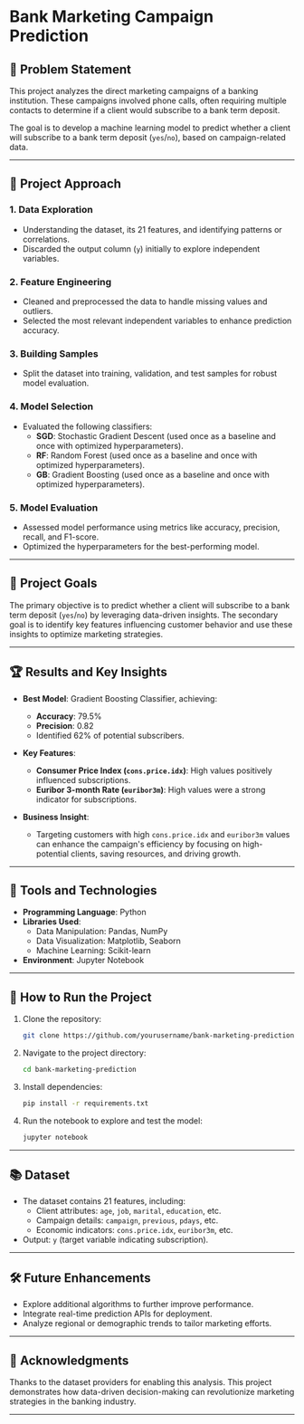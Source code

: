 # Bank Marketing Campaign Prediction

## 📄 Problem Statement

This project analyzes the direct marketing campaigns of a banking institution. These campaigns involved phone calls, often requiring multiple contacts to determine if a client would subscribe to a bank term deposit.

The goal is to develop a machine learning model to predict whether a client will subscribe to a bank term deposit (`yes`/`no`), based on campaign-related data.

---

## 🧠 Project Approach

### 1. **Data Exploration**

- Understanding the dataset, its 21 features, and identifying patterns or correlations.
- Discarded the output column (`y`) initially to explore independent variables.

### 2. **Feature Engineering**

- Cleaned and preprocessed the data to handle missing values and outliers.
- Selected the most relevant independent variables to enhance prediction accuracy.

### 3. **Building Samples**

- Split the dataset into training, validation, and test samples for robust model evaluation.

### 4. **Model Selection**

- Evaluated the following classifiers:
  - **SGD**: Stochastic Gradient Descent (used once as a baseline and once with optimized hyperparameters).
  - **RF**: Random Forest (used once as a baseline and once with optimized hyperparameters).
  - **GB**: Gradient Boosting (used once as a baseline and once with optimized hyperparameters).

### 5. **Model Evaluation**

- Assessed model performance using metrics like accuracy, precision, recall, and F1-score.
- Optimized the hyperparameters for the best-performing model.

---

## 🎯 Project Goals

The primary objective is to predict whether a client will subscribe to a bank term deposit (`yes`/`no`) by leveraging data-driven insights. The secondary goal is to identify key features influencing customer behavior and use these insights to optimize marketing strategies.

---

## 🏆 Results and Key Insights

- **Best Model**: Gradient Boosting Classifier, achieving:

  - **Accuracy**: 79.5%
  - **Precision**: 0.82
  - Identified 62% of potential subscribers.

- **Key Features**:

  - **Consumer Price Index (`cons.price.idx`)**: High values positively influenced subscriptions.
  - **Euribor 3-month Rate (`euribor3m`)**: High values were a strong indicator for subscriptions.

- **Business Insight**:

  - Targeting customers with high `cons.price.idx` and `euribor3m` values can enhance the campaign's efficiency by focusing on high-potential clients, saving resources, and driving growth.

---

## 🔧 Tools and Technologies

- **Programming Language**: Python
- **Libraries Used**:
  - Data Manipulation: Pandas, NumPy
  - Data Visualization: Matplotlib, Seaborn
  - Machine Learning: Scikit-learn
- **Environment**: Jupyter Notebook

---

## 🚀 How to Run the Project

1. Clone the repository:
   ```bash
   git clone https://github.com/yourusername/bank-marketing-prediction.git
   ```
2. Navigate to the project directory:
   ```bash
   cd bank-marketing-prediction
   ```
3. Install dependencies:
   ```bash
   pip install -r requirements.txt
   ```
4. Run the notebook to explore and test the model:
   ```bash
   jupyter notebook
   ```

---

## 📚 Dataset

- The dataset contains 21 features, including:
  - Client attributes: `age`, `job`, `marital`, `education`, etc.
  - Campaign details: `campaign`, `previous`, `pdays`, etc.
  - Economic indicators: `cons.price.idx`, `euribor3m`, etc.
- Output: `y` (target variable indicating subscription).

---

## 🛠️ Future Enhancements

- Explore additional algorithms to further improve performance.
- Integrate real-time prediction APIs for deployment.
- Analyze regional or demographic trends to tailor marketing efforts.

---

## 🤝 Acknowledgments

Thanks to the dataset providers for enabling this analysis. This project demonstrates how data-driven decision-making can revolutionize marketing strategies in the banking industry.

---

